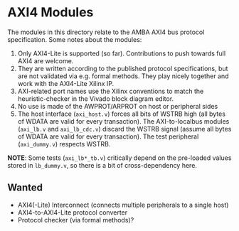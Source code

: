 # AXI4 Modules

The modules in this directory relate to the AMBA AXI4 bus protocol specification.
Some notes about the modules:
  1. Only AXI4-Lite is supported (so far). Contributions to push towards full AXI4 are welcome.
  2. They are written according to the published protocol specifications, but are not validated
     via e.g. formal methods.  They play nicely together and work with the AXI4-Lite Xilinx IP.
  3. AXI-related port names use the Xilinx conventions to match the heuristic-checker in the
     Vivado block diagram editor.
  4. No use is made of the AWPROT/ARPROT on host or peripheral sides
  5. The host interface (`axi_host.v`) forces all bits of WSTRB high (all bytes of WDATA are
     valid for every transaction).  The AXI-to-localbus modules (`axi_lb.v` and `axi_lb_cdc.v`)
     discard the WSTRB signal (assume all bytes of WDATA are valid for every transaction).
     The test peripheral (`axi_dummy.v`) respects WSTRB.

__NOTE__: Some tests (`axi_lb*_tb.v`) critically depend on the pre-loaded values stored in `lb_dummy.v`,
so there is a bit of cross-dependency here.

## Wanted
  * AXI4(-Lite) Interconnect (connects multiple peripherals to a single host)
  * AXI4-to-AXI4-Lite protocol converter
  * Protocol checker (via formal methods)?
